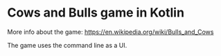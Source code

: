 # Cows and Bulls game in Kotlin

More info about the game: https://en.wikipedia.org/wiki/Bulls_and_Cows

The game uses the command line as a UI.
